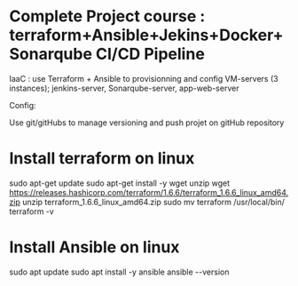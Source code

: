 # Complete Project course : terraform+Ansible+Jekins+Docker+Sonarqube CI/CD Pipeline 
IaaC : use Terraform + Ansible to provisionning and config VM-servers (3 instances);
jenkins-server, Sonarqube-server, app-web-server

Config: 

Use git/gitHubs to manage versioning and push projet on gitHub repository


# Install terraform on linux
sudo apt-get update
sudo apt-get install -y wget unzip
wget https://releases.hashicorp.com/terraform/1.6.6/terraform_1.6.6_linux_amd64.zip
unzip terraform_1.6.6_linux_amd64.zip
sudo mv terraform /usr/local/bin/
terraform -v

# Install Ansible on linux
sudo apt update
sudo apt install -y ansible
ansible --version

